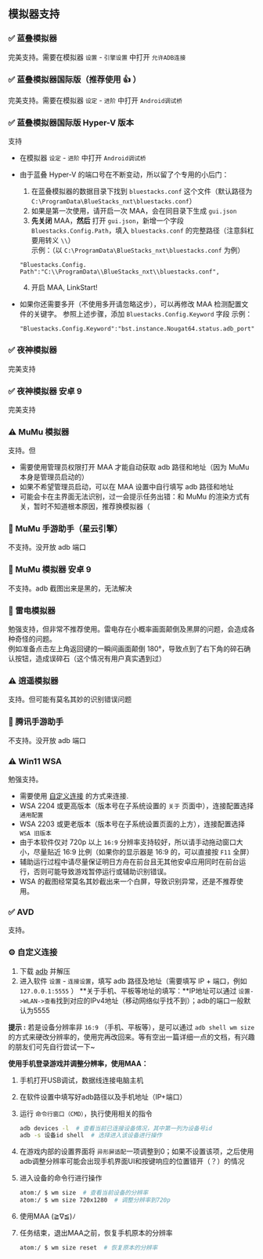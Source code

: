 ## 模拟器支持

### ✅ 蓝叠模拟器

完美支持。需要在模拟器 `设置` - `引擎设置` 中打开 `允许ADB连接`

### ✅ 蓝叠模拟器国际版（推荐使用 👍 ）

完美支持。需要在模拟器 `设定` - `进阶` 中打开 `Android调试桥`

### ✅ 蓝叠模拟器国际版 Hyper-V 版本

支持

- 在模拟器 `设定` - `进阶` 中打开 `Android调试桥`
- 由于蓝叠 Hyper-V 的端口号在不断变动，所以留了个专用的小后门：

  1. 在蓝叠模拟器的数据目录下找到 `bluestacks.conf` 这个文件（默认路径为 `C:\ProgramData\BlueStacks_nxt\bluestacks.conf`）
  2. 如果是第一次使用，请开启一次 MAA，会在同目录下生成 `gui.json`
  3. **先关闭** MAA，**然后** 打开 `gui.json`，新增一个字段 `Bluestacks.Config.Path`，填入 `bluestacks.conf` 的完整路径（注意斜杠要用转义 `\\`）  
  示例：（以 `C:\ProgramData\BlueStacks_nxt\bluestacks.conf` 为例）

    ```jsonc
    "Bluestacks.Config.  Path":"C:\\ProgramData\\BlueStacks_nxt\\bluestacks.conf",
    ```

  4. 开启 MAA, LinkStart!
- 如果你还需要多开（不使用多开请忽略这步），可以再修改 MAA 检测配置文件的关键字。
    参照上述步骤，添加 `Bluestacks.Config.Keyword` 字段
    示例：
    ```jsonc
    "Bluestacks.Config.Keyword":"bst.instance.Nougat64.status.adb_port",
    ```

### ✅ 夜神模拟器

完美支持

### ✅ 夜神模拟器 安卓 9

完美支持

### ⚠️ MuMu 模拟器

支持。但

- 需要使用管理员权限打开 MAA 才能自动获取 adb 路径和地址（因为 MuMu 本身是管理员启动的）
- 如果不希望管理员启动，可以在 MAA 设置中自行填写 adb 路径和地址
- 可能会卡在主界面无法识别，过一会提示任务出错：和 MuMu 的渲染方式有关，暂时不知道根本原因，推荐换模拟器（

### 🚫 MuMu 手游助手（星云引擎）  

不支持。没开放 adb 端口

### 🚫 MuMu 模拟器 安卓 9

不支持。adb 截图出来是黑的，无法解决

### 🚫 雷电模拟器

勉强支持，但非常不推荐使用。雷电存在小概率画面颠倒及黑屏的问题，会造成各种奇怪的问题。  
例如准备点击左上角返回键的一瞬间画面颠倒 180°，导致点到了右下角的碎石确认按钮，造成误碎石（这个情况有用户真实遇到过）

### ⚠️ 逍遥模拟器

支持。但可能有莫名其妙的识别错误问题

### 🚫 腾讯手游助手

不支持。没开放 adb 端口

### ⚠️ Win11 WSA

勉强支持。

- 需要使用 [自定义连接](#自定义连接) 的方式来连接.
- WSA 2204 或更高版本（版本号在子系统设置的 `关于` 页面中），连接配置选择 `通用配置`
- WSA 2203 或更老版本（版本号在子系统设置页面的上方），连接配置选择 `WSA 旧版本`
- 由于本软件仅对 720p 以上 `16:9` 分辨率支持较好，所以请手动拖动窗口大小，尽量贴近 16:9 比例（如果你的显示器是 16:9 的，可以直接按 `F11` 全屏）
- 辅助运行过程中请尽量保证明日方舟在前台且无其他安卓应用同时在前台运行，否则可能导致游戏暂停运行或辅助识别错误。
- WSA 的截图经常莫名其妙截出来一个白屏，导致识别异常，还是不推荐使用。

### ✅ AVD

支持。

### ⚙️ 自定义连接

1. 下载 [adb](https://dl.google.com/android/repository/platform-tools-latest-windows.zip) 并解压
2. 进入软件 `设置` - `连接设置`，填写 adb 路径及地址（需要填写 IP + 端口，例如 `127.0.0.1:5555` ）
**关于手机、平板等地址的填写：**IP地址可以通过 `设置->WLAN->查看`找到对应的IPv4地址（移动网络似乎找不到）；adb的端口一般默认为5555

**提示 :** 若是设备分辨率非 `16:9` （手机、平板等），是可以通过 `adb shell wm size` 的方式来硬改分辨率的，使用完再改回来。等有空出一篇详细一点的文档，有兴趣的朋友们可先自行尝试一下~


**使用手机登录游戏并调整分辨率，使用MAA：**

1. 手机打开USB调试，数据线连接电脑主机
2. 在软件设置中填写好adb路径以及手机地址（IP+端口）
3. 运行 `命令行窗口（CMD）`，执行使用相关的指令

   ```bash
   adb devices -l  # 查看当前已连接设备情况，其中第一列为设备号id
   adb -s 设备id shell  # 选择进入该设备进行操作
   ```
4. 在游戏内部的设置界面将 `异形屏适配`一项调整到0；如果不设置该项，之后使用adb调整分辨率可能会出现手机界面UI和按键响应的位置错开（？）的情况
5. 进入设备的命令行进行操作

   ```bash
   atom:/ $ wm size  # 查看当前设备的分辨率
   atom:/ $ wm size 720x1280  # 调整分辨率到720p
   ```
6. 使用MAA  (≧∇≦)ﾉ
7. 任务结束，退出MAA之前，恢复手机原本的分辨率

   ```bash
   atom:/ $ wm size reset  # 恢复原本的分辨率
   ```
